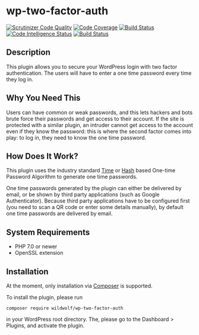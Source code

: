 # wp-two-factor-auth

[![Scrutinizer Code Quality](https://scrutinizer-ci.com/g/sjinks/wp-two-factor-auth/badges/quality-score.png?b=master)](https://scrutinizer-ci.com/g/sjinks/wp-two-factor-auth/?branch=master)
[![Code Coverage](https://scrutinizer-ci.com/g/sjinks/wp-two-factor-auth/badges/coverage.png?b=master)](https://scrutinizer-ci.com/g/sjinks/wp-two-factor-auth/?branch=master)
[![Build Status](https://scrutinizer-ci.com/g/sjinks/wp-two-factor-auth/badges/build.png?b=master)](https://scrutinizer-ci.com/g/sjinks/wp-two-factor-auth/build-status/master)
[![Code Intelligence Status](https://scrutinizer-ci.com/g/sjinks/wp-two-factor-auth/badges/code-intelligence.svg?b=master)](https://scrutinizer-ci.com/code-intelligence)
[![Build Status](https://travis-ci.org/sjinks/wp-two-factor-auth.svg?branch=master)](https://travis-ci.org/sjinks/wp-two-factor-auth)

## Description

This plugin allows you to secure your WordPress login with two factor authentication.
The users will have to enter a one time password every time they log in.

## Why You Need This

Users can have common or weak passwords, and this lets hackers and bots brute force their passwords and get access to their account.
If the site is protected with a similar plugin, an intruder cannot get access to the account even if they know the password:
this is where the second factor comes into play: to log in, they need to know the one time password.

## How Does It Work?

This plugin uses the industry standard [Time](http://en.wikipedia.org/wiki/Time-based_One-time_Password_Algorithm) or [Hash](http://en.wikipedia.org/wiki/HMAC-based_One-time_Password_Algorithm)
based One-time Password Algorithm to generate one time passwords.

One time passwords generated by the plugin can either be delivered by email, or be shown by third party applications (such as Google Authenticator).
Because third party applications have to be configured first (you need to scan a QR code or enter some details manually), by default
one time passwords are delivered by email.

## System Requirements

  * PHP 7.0 or newer
  * OpenSSL extension

## Installation

At the moment, only installation via [Composer](https://getcomposer.org/) is supported.

To install the plugin, please run

```
composer require wildwolf/wp-two-factor-auth
```

in your WordPress root directory. The, please go to the Dashboard > Plugins, and activate the plugin.
